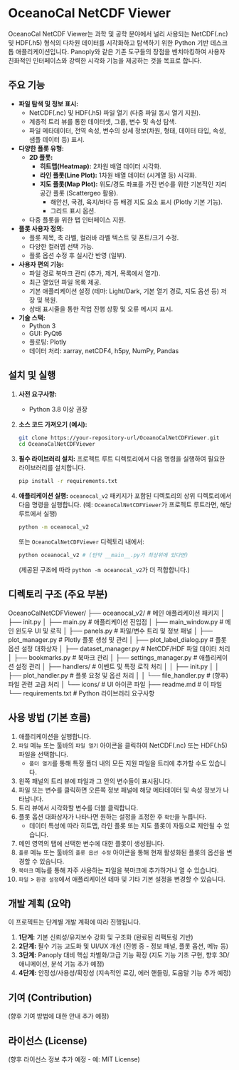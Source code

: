 # OceanoCal NetCDF Viewer

OceanoCal NetCDF Viewer는 과학 및 공학 분야에서 널리 사용되는 NetCDF(.nc) 및 HDF(.h5) 형식의 다차원 데이터를 시각화하고 탐색하기 위한 Python 기반 데스크톱 애플리케이션입니다. Panoply와 같은 기존 도구들의 장점을 벤치마킹하여 사용자 친화적인 인터페이스와 강력한 시각화 기능을 제공하는 것을 목표로 합니다.

## 주요 기능

* **파일 탐색 및 정보 표시:**
    * NetCDF(.nc) 및 HDF(.h5) 파일 열기 (다중 파일 동시 열기 지원).
    * 계층적 트리 뷰를 통한 데이터셋, 그룹, 변수 및 속성 탐색.
    * 파일 메타데이터, 전역 속성, 변수의 상세 정보(차원, 형태, 데이터 타입, 속성, 샘플 데이터 등) 표시.
* **다양한 플롯 유형:**
    * **2D 플롯:**
        * **히트맵(Heatmap):** 2차원 배열 데이터 시각화.
        * **라인 플롯(Line Plot):** 1차원 배열 데이터 (시계열 등) 시각화.
        * **지도 플롯(Map Plot):** 위도/경도 좌표를 가진 변수를 위한 기본적인 지리 공간 플롯 (Scattergeo 활용).
            * 해안선, 국경, 육지/바다 등 배경 지도 요소 표시 (Plotly 기본 기능).
            * 그리드 표시 옵션.
    * 다중 플롯을 위한 탭 인터페이스 지원.
* **플롯 사용자 정의:**
    * 플롯 제목, 축 라벨, 컬러바 라벨 텍스트 및 폰트/크기 수정.
    * 다양한 컬러맵 선택 가능.
    * 플롯 옵션 수정 후 실시간 반영 (일부).
* **사용자 편의 기능:**
    * 파일 경로 북마크 관리 (추가, 제거, 목록에서 열기).
    * 최근 열었던 파일 목록 제공.
    * 기본 애플리케이션 설정 (테마: Light/Dark, 기본 열기 경로, 지도 옵션 등) 저장 및 복원.
    * 상태 표시줄을 통한 작업 진행 상황 및 오류 메시지 표시.
* **기술 스택:**
    * Python 3
    * GUI: PyQt6
    * 플로팅: Plotly
    * 데이터 처리: xarray, netCDF4, h5py, NumPy, Pandas

## 설치 및 실행

1.  **사전 요구사항:**
    * Python 3.8 이상 권장

2.  **소스 코드 가져오기 (예시):**
    ```bash
    git clone https://your-repository-url/OceanoCalNetCDFViewer.git
    cd OceanoCalNetCDFViewer
    ```

3.  **필수 라이브러리 설치:**
    프로젝트 루트 디렉토리에서 다음 명령을 실행하여 필요한 라이브러리를 설치합니다.
    ```bash
    pip install -r requirements.txt
    ```

4.  **애플리케이션 실행:**
    `oceanocal_v2` 패키지가 포함된 디렉토리의 상위 디렉토리에서 다음 명령을 실행합니다.
    (예: `OceanoCalNetCDFViewer`가 프로젝트 루트라면, 해당 루트에서 실행)
    ```bash
    python -m oceanocal_v2
    ```
    또는 `OceanoCalNetCDFViewer` 디렉토리 내에서:
    ```bash
    python oceanocal_v2 # (만약 __main__.py가 최상위에 있다면)
    ```
    (제공된 구조에 따라 `python -m oceanocal_v2`가 더 적합합니다.)


## 디렉토리 구조 (주요 부분)

OceanoCalNetCDFViewer/
├── oceanocal_v2/              # 메인 애플리케이션 패키지
│   ├── init.py
│   ├── main.py            # 애플리케이션 진입점
│   ├── main_window.py         # 메인 윈도우 UI 및 로직
│   ├── panels.py              # 파일/변수 트리 및 정보 패널
│   ├── plot_manager.py        # Plotly 플롯 생성 및 관리
│   ├── plot_label_dialog.py   # 플롯 옵션 설정 대화상자
│   ├── dataset_manager.py     # NetCDF/HDF 파일 데이터 처리
│   ├── bookmarks.py           # 북마크 관리
│   ├── settings_manager.py    # 애플리케이션 설정 관리
│   ├── handlers/              # 이벤트 및 특정 로직 처리
│   │   ├── init.py
│   │   ├── plot_handler.py    # 플롯 요청 및 옵션 처리
│   │   └── file_handler.py    # (향후) 파일 관련 고급 처리
│   └── icons/                 # UI 아이콘 파일
├── readme.md                  # 이 파일
└── requirements.txt           # Python 라이브러리 요구사항

## 사용 방법 (기본 흐름)

1.  애플리케이션을 실행합니다.
2.  `파일` 메뉴 또는 툴바의 `파일 열기` 아이콘을 클릭하여 NetCDF(.nc) 또는 HDF(.h5) 파일을 선택합니다.
    * `폴더 열기`를 통해 특정 폴더 내의 모든 지원 파일을 트리에 추가할 수도 있습니다.
3.  왼쪽 패널의 트리 뷰에 파일과 그 안의 변수들이 표시됩니다.
4.  파일 또는 변수를 클릭하면 오른쪽 정보 패널에 해당 메타데이터 및 속성 정보가 나타납니다.
5.  트리 뷰에서 시각화할 변수를 더블 클릭합니다.
6.  플롯 옵션 대화상자가 나타나면 원하는 설정을 조정한 후 `확인`을 누릅니다.
    * 데이터 특성에 따라 히트맵, 라인 플롯 또는 지도 플롯이 자동으로 제안될 수 있습니다.
7.  메인 영역의 탭에 선택한 변수에 대한 플롯이 생성됩니다.
8.  `플롯` 메뉴 또는 툴바의 `플롯 옵션 수정` 아이콘을 통해 현재 활성화된 플롯의 옵션을 변경할 수 있습니다.
9.  `북마크` 메뉴를 통해 자주 사용하는 파일을 북마크에 추가하거나 열 수 있습니다.
10. `파일` > `환경 설정`에서 애플리케이션 테마 및 기타 기본 설정을 변경할 수 있습니다.

## 개발 계획 (요약)

이 프로젝트는 단계별 개발 계획에 따라 진행됩니다.

1.  **1단계:** 기본 신뢰성/유지보수 강화 및 구조화 (완료된 리팩토링 기반)
2.  **2단계:** 필수 기능 고도화 및 UI/UX 개선 (진행 중 - 정보 패널, 플롯 옵션, 메뉴 등)
3.  **3단계:** Panoply 대비 핵심 차별화/고급 기능 확장 (지도 기능 기초 구현, 향후 3D/애니메이션, 분석 기능 추가 예정)
4.  **4단계:** 안정성/사용성/확장성 (지속적인 로깅, 에러 핸들링, 도움말 기능 추가 예정)

## 기여 (Contribution)

(향후 기여 방법에 대한 안내 추가 예정)

## 라이선스 (License)

(향후 라이선스 정보 추가 예정 - 예: MIT License)
